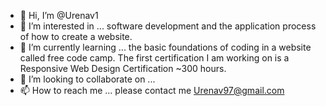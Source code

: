 - 👋 Hi, I’m @Urenav1
- 👀 I’m interested in ... software development and the application process of how to create a website.
- 🌱 I’m currently learning ... the basic foundations of coding in a website called free code camp. The first certification I am working on is a Responsive Web Design Certification ~300 hours. 
- 💞️ I’m looking to collaborate on ... 
- 📫 How to reach me ... please contact me Urenav97@gmail.com 

<!---
Urenav1/Urenav1 is a ✨ special ✨ repository because its `README.md` (this file) appears on your GitHub profile.
You can click the Preview link to take a look at your changes.
--->

